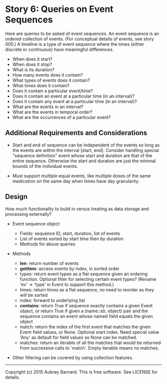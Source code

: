 Story 6: Queries on Event Sequences
===================================


Here are queries to be asked of event sequences.  An event sequence is
an ordered collection of events.  (For conceptual details of events, see
story 005.)  A timeline is a type of event sequence where the times
(either discrete or continuous) have meaningful differences.

* When does it start?
* When does it stop?
* What is its duration?
* How many events does it contain?
* What types of events does it contain?
* What times does it contain?
* Does it contain a particular event/time?
* Does it contain an event at a particular time (in an interval)?
* Does it contain any event at a particular time (in an interval)?
* What are the events in an interval?
* What are the events in temporal order?
* What are the occurrences of a particular event?


Additional Requirements and Considerations
------------------------------------------

* Start and end of sequence can be independent of the events so long as
  the events are within the interval [start, end].  Consider handling
  special "sequence definition" event whose start and duration are that
  of the entire sequence.  Otherwise the start and duration are just the
  minimal bounds of the individual events.

* Must support multiple equal events, like multiple doses of the same
  medication on the same day when times have day granularity.


Design
------

How much functionality to build in versus treating as data storage and
processing externally?

* Event sequence object
  * Fields: sequence ID, start, duration, list of events
  * List of events sorted by start time then by duration
  * Methods for above queries

* Methods
  * __len__: return number of events
  * __getitem__: access events by index, in sorted order
  * types: return event types as a flat sequence given an ordering
    function.  Optional filter for selecting certain event types?
    (Rename 'ev' -> 'type' in Event to support this method.)
  * times: return times as a flat sequence, no need to reorder as they
    will be sorted
  * index: forward to underlying list
  * __contains__: return True if sequence exactly contains a given Event
    object, or return True if given a (name::str, object) pair and the
    sequence contains an event whose named field equals the given object
  * match: return the index of the first event that matches the given
    Event field values, or None.  Optional start index.  Need special
    value 'Any' as default for field values so None can be matched.
  * matches: return an iterable of all the matches that would be
    returned from successive calls to 'match'.  Empty iterable means no
    matches.

* Other filtering can be covered by using collection features.


-----
Copyright (c) 2015 Aubrey Barnard.  This is free software.  See LICENSE
for details.
